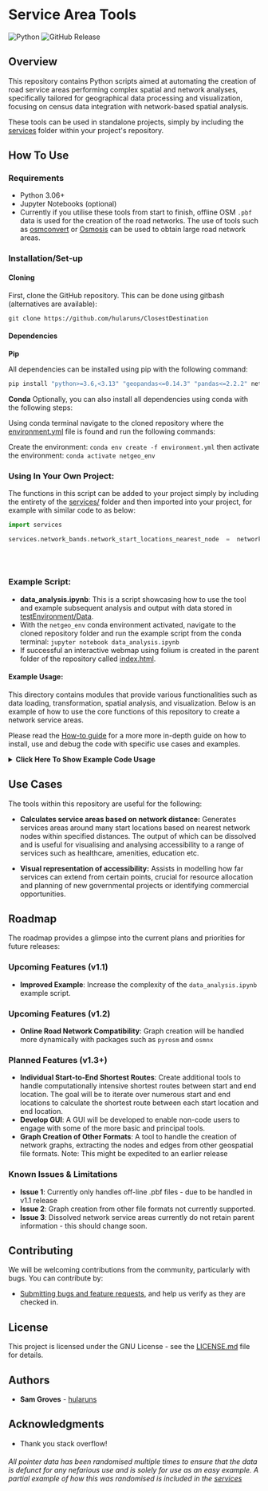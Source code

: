 # Service Area Tools
![Python](https://img.shields.io/badge/python-3.06+-blue.svg) 
![GitHub Release](https://img.shields.io/github/v/release/hularuns/Service-Area-Tools)

## Overview

This repository contains Python scripts aimed at automating the creation of road service areas 
 performing complex spatial and network analyses, specifically tailored for geographical data processing and visualization, focusing on census data integration with network-based spatial analysis.

These tools can be used in standalone projects, simply by including the [services](services/) folder within your project's repository.

## How To Use

### Requirements
- Python 3.06+
- Jupyter Notebooks (optional)
- Currently if you utilise these tools from start to finish, offline OSM `.pbf` data is used for the creation of the road networks. The use of tools such as [osmconvert](https://wiki.openstreetmap.org/wiki/Osmconvert) or [Osmosis](https://wiki.openstreetmap.org/wiki/Osmosis) can be used to obtain large road network areas.

### Installation/Set-up
#### Cloning
First, clone the GitHub repository. This can be done using gitbash (alternatives are available):

```gitbash
git clone https://github.com/hularuns/ClosestDestination
```
#### Dependencies
**Pip**

All dependencies can be installed using pip with the following command: 

 ```bash 
 pip install "python>=3.6,<3.13" "geopandas<=0.14.3" "pandas<=2.2.2" networkx ipykernel matplotlib alphashape faker folium jupyter
 ````

**Conda**
Optionally, you can also install all dependencies using conda with the following steps:

Using conda terminal navigate to the cloned repository where the [environment.yml](environment.yml) file is found  and run the following commands:

Create the environment: `conda env create -f environment.yml` then activate the environment: `conda activate netgeo_env`


### Using In Your Own Project:

The functions in this script can be added to your project simply by including the entirety of the [services/](services/) folder and then imported into your project, for example with similar code to as below:

```python
import services

services.network_bands.network_start_locations_nearest_node  =  network_bands.nearest_node_and_name(
                                                                                graph = G, 
                                                                                start_locations = start_locations_gdf, 
                                                                                location_name  =  'Static Library Name')
```

### Example Script:

-  **data_analysis.ipynb**: This is a script showcasing how to use the tool and example subsequent analysis and output with data stored in [testEnvironment/Data](testEnvironment/Data). 
- With the `netgeo_env` conda environment activated, navigate to the cloned repository folder and run the example script from the conda terminal: ``jupyter notebook data_analysis.ipynb``
- If successful an interactive webmap using folium is created in the parent folder of the repository called [index.html](index.html).

#### Example Usage:

This directory contains modules that provide various functionalities such as data loading, transformation, spatial analysis, and visualization. Below is an example of how to use the core functions of this repository to create a network service areas.

Please read the [How-to guide](Documentation/how-to) for a more more in-depth guide on how to install, use and debug the code with specific use cases and examples.


<details>
<summary><b>Click Here To Show Example Code Usage</b></summary>
  
```python
import  services.network_bands  as  network_bands

# Load the network graph
# Ensure all data is in same CRS as pbf (likely EPSG:4326)
file_path = '/path/to/city.osm.pbf'

G, nodes, edges = network_bands.load_osm_network(file_path=file_path, network_type='driving', graph_type='networkx')


# Define start locations and distances for creating service areas
# Start locations are the location of each service, e.g. each library, hospital, supermarket.

#Example of GeoDataframe of start locations
print(start_locations_gdf)
| Static Library Name             |geometry                   |
|---------------------------------|---------------------------|
| Ardoyne Library                 | POINT (-5.97089 54.61635) |
| Ballyhackamore Library	      | POINT (-5.86641 54.59504) |
| Belfast Central Library	      | POINT (-5.93147 54.60270) |

# Obtain the nearest nodes on the Graph
start_locations_nearest_node  =  network_bands.nearest_node_and_name(
graph = G, 
start_locations = start_locations_gdf, 
location_name  =  'Static Library Name')

print(start_locations_nearest_node)
{'Ardoyne Library': {'nearest_node': 475085580}, 'Ballyhackamore Library': 
{'nearest_node': 73250694}, 'Belfast Central Library': {'nearest_node': 4513699587}}

# Generate service areas
## Define the distance bands in a list.
distances = [1000,2000,3000] # Distances in meters

## Create individual service area polygons for each start location and distance.
network_areas  =  network_bands.service_areas(nearest_node_dict = start_locations_nearest_node, 
                                              graph = G , #networkX graph
                                              search_distances = search_distances, 
                                              alpha_value=500, # Value for alpha shape
                                              weight  =  'length', # chooses shortest path based off length
                                              progress = True, # Prints ongoing progress
                                              save_output = True) #Saves output automatically to .gpkg
## Create tidy service area polygons by dissolving and differencing based on attributes.
network_service_areas  =  network_bands.service_bands(geodataframe=network_areas, #output of network_areas() or service areas gdf.
                                                              dissolve_cat = 'distance', # column to dissolve by
                                                              aggfunc = 'first', #geopandas aggregate arg
                                                              show_graph = True, #displays output
                                                              save_output = True) #Saves output automatically to .gpkg

# Do subsequent analysis. See data_analysis.ipynb for an example.
```
</details>

## Use Cases
The tools within this repository are useful for the following:
-  **Calculates service areas based on network distance:** Generates services areas around many start locations based on nearest network nodes within specified distances. The output of which can be dissolved and is useful for visualising and analysing accessibility to a range of services such as healthcare, amenities, education etc.

-  **Visual representation of accessibility:** Assists in modelling how far services can extend from certain points, crucial for resource allocation and planning of new governmental projects or identifying commercial opportunities.


## Roadmap

The roadmap provides a glimpse into the current plans and priorities for future releases:

### Upcoming Features (v1.1)
- **Improved Example**: Increase the complexity of the `data_analysis.ipynb` example script.

### Upcoming Features (v1.2)

- **Online Road Network Compatibility**: Graph creation will be handled more dynamically with packages such as `pyrosm` and `osmnx`

### Planned Features (v1.3+)

- **Individual Start-to-End Shortest Routes**: Create additional tools to handle computationally intensive shortest routes between start and end location. The goal will be to iterate over numerous start and end locations to calculate the shortest route between each start location and end location.
- **Develop GUI**: A GUI will be developed to enable non-code users to engage with some of the more basic and principal tools.
- **Graph Creation of Other Formats**: A tool to handle the creation of network graphs, extracting the nodes and edges from other geospatial file formats. Note: This might be expedited to an earlier release


### Known Issues & Limitations

- **Issue 1**: Currently only handles off-line .pbf files - due to be handled in v1.1 release
- **Issue 2**: Graph creation from other file formats not currently supported.
- **Issue 3**: Dissolved network service areas currently do not retain parent information - this should change soon.

## Contributing

We will be welcoming contributions from the community, particularly with bugs. You can contribute by:

- [Submitting bugs and feature requests](https://github.com/username/project-name/issues), and help us verify as they are checked in.


## License

This project is licensed under the GNU License - see the [LICENSE.md](LICENSE) file for details.

## Authors

- **Sam Groves** - [hularuns](https://github.com/hularuns)

## Acknowledgments

- Thank you stack overflow!

###### All pointer data has been randomised multiple times to ensure that the data is defunct for any nefarious use and is solely for use as an easy example. A partial example of how this was randomised is included in the [services](services/randomise_data/randomise_data.py)
